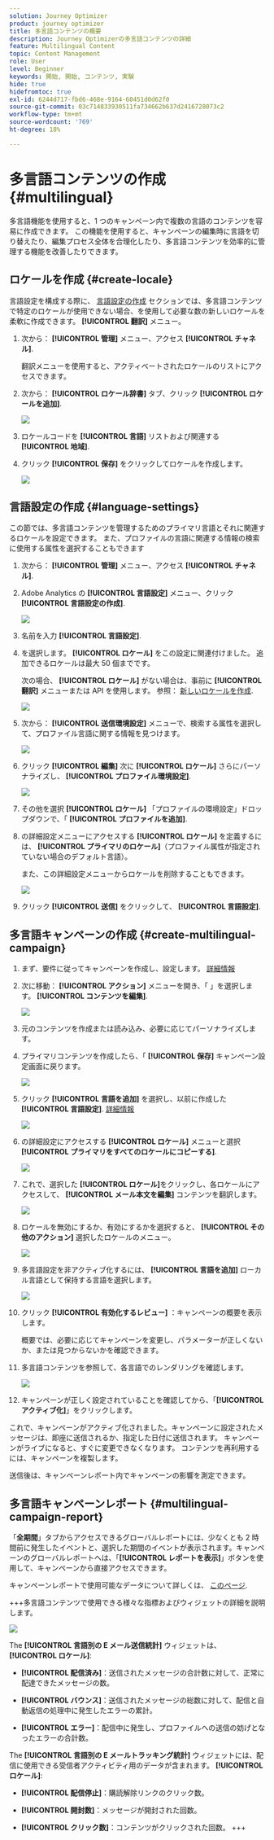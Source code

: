 ```yaml
---
solution: Journey Optimizer
product: journey optimizer
title: 多言語コンテンツの概要
description: Journey Optimizerの多言語コンテンツの詳細
feature: Multilingual Content
topic: Content Management
role: User
level: Beginner
keywords: 開始, 開始, コンテンツ, 実験
hide: true
hidefromtoc: true
exl-id: 6244d717-fbd6-468e-9164-60451d0d62f0
source-git-commit: 03c714833930511fa734662b637d2416728073c2
workflow-type: tm+mt
source-wordcount: '769'
ht-degree: 18%

---
```


# 多言語コンテンツの作成 {#multilingual}

多言語機能を使用すると、1 つのキャンペーン内で複数の言語のコンテンツを容易に作成できます。 この機能を使用すると、キャンペーンの編集時に言語を切り替えたり、編集プロセス全体を合理化したり、多言語コンテンツを効率的に管理する機能を改善したりできます。

## ロケールを作成 {#create-locale}

言語設定を構成する際に、 [言語設定の作成](#language-settings) セクションでは、多言語コンテンツで特定のロケールが使用できない場合、を使用して必要な数の新しいロケールを柔軟に作成できます。 **[!UICONTROL 翻訳]** メニュー。

1. 次から： **[!UICONTROL 管理]** メニュー、アクセス **[!UICONTROL チャネル]**.

   翻訳メニューを使用すると、アクティベートされたロケールのリストにアクセスできます。

1. 次から： **[!UICONTROL ロケール辞書]** タブ、クリック **[!UICONTROL ロケールを追加]**.

   ![](assets/locale_1.png)

1. ロケールコードを **[!UICONTROL 言語]** リストおよび関連する **[!UICONTROL 地域]**.

1. クリック **[!UICONTROL 保存]** をクリックしてロケールを作成します。

   ![](assets/locale_2.png)

## 言語設定の作成 {#language-settings}

この節では、多言語コンテンツを管理するためのプライマリ言語とそれに関連するロケールを設定できます。 また、プロファイルの言語に関連する情報の検索に使用する属性を選択することもできます

1. 次から： **[!UICONTROL 管理]** メニュー、アクセス **[!UICONTROL チャネル]**.

1. Adobe Analytics の **[!UICONTROL 言語設定]** メニュー、クリック **[!UICONTROL 言語設定の作成]**.

   ![](assets/multilingual-settings-1.png)

1. 名前を入力 **[!UICONTROL 言語設定]**.

1. を選択します。 **[!UICONTROL ロケール]** をこの設定に関連付けました。 追加できるロケールは最大 50 個までです。

   次の場合、 **[!UICONTROL ロケール]** がない場合は、事前に **[!UICONTROL 翻訳]** メニューまたは API を使用します。 参照： [新しいロケールを作成](#create-locale).

   ![](assets/multilingual-settings-2.png)

1. 次から： **[!UICONTROL 送信環境設定]** メニューで、検索する属性を選択して、プロファイル言語に関する情報を見つけます。

   ![](assets/multilingual-settings-3.png)

1. クリック **[!UICONTROL 編集]** 次に **[!UICONTROL ロケール]** さらにパーソナライズし、 **[!UICONTROL プロファイル環境設定]**.

   ![](assets/multilingual-settings-4.png)

1. その他を選択 **[!UICONTROL ロケール]** 「プロファイルの環境設定」ドロップダウンで、「 **[!UICONTROL プロファイルを追加]**.

1. の詳細設定メニューにアクセスする **[!UICONTROL ロケール]** を定義するには、 **[!UICONTROL プライマリのロケール]**（プロファイル属性が指定されていない場合のデフォルト言語）。

   また、この詳細設定メニューからロケールを削除することもできます。

   ![](assets/multilingual-settings-5.png)

1. クリック **[!UICONTROL 送信]** をクリックして、 **[!UICONTROL 言語設定]**.

<!--
1. Access the **[!UICONTROL Channel surfaces]** menu and create a new channel surface or select an existing one.

1. In the **[!UICONTROL Header parameters]** section, select the **[!UICONTROL Enable multilingual]** option.

1. Select your **[!UICONTROL Locales dictionary]** and add as many as needed.
-->

## 多言語キャンペーンの作成 {#create-multilingual-campaign}

1. まず、要件に従ってキャンペーンを作成し、設定します。 [詳細情報](../campaigns/create-campaign.md)

1. 次に移動： **[!UICONTROL アクション]** メニューを開き、「 」を選択します。 **[!UICONTROL コンテンツを編集]**.

   ![](assets/multilingual-campaign-1.png)

1. 元のコンテンツを作成または読み込み、必要に応じてパーソナライズします。

1. プライマリコンテンツを作成したら、「 **[!UICONTROL 保存]** キャンペーン設定画面に戻ります。

   ![](assets/multilingual-campaign-2.png)

1. クリック **[!UICONTROL 言語を追加]** を選択し、以前に作成した **[!UICONTROL 言語設定]**. [詳細情報](#create-language-settings)

   ![](assets/multilingual-campaign-3.png)

1. の詳細設定にアクセスする **[!UICONTROL ロケール]** メニューと選択 **[!UICONTROL プライマリをすべてのロケールにコピーする]**.

   ![](assets/multilingual-campaign-4.png)

1. これで、選択した  **[!UICONTROL ロケール]**&#x200B;をクリックし、各ロケールにアクセスして、 **[!UICONTROL メール本文を編集]** コンテンツを翻訳します。

   ![](assets/multilingual-campaign-5.png)

1. ロケールを無効にするか、有効にするかを選択すると、 **[!UICONTROL その他のアクション]** 選択したロケールのメニュー。

   ![](assets/multilingual-campaign-6.png)

1. 多言語設定を非アクティブ化するには、 **[!UICONTROL 言語を追加]** ローカル言語として保持する言語を選択します。

   ![](assets/multilingual-campaign-7.png)

1. クリック **[!UICONTROL 有効化するレビュー]** ：キャンペーンの概要を表示します。

   概要では、必要に応じてキャンペーンを変更し、パラメーターが正しくないか、または見つからないかを確認できます。

1. 多言語コンテンツを参照して、各言語でのレンダリングを確認します。

   ![](assets/multilingual-campaign-8.png)

1. キャンペーンが正しく設定されていることを確認してから、「**[!UICONTROL アクティブ化]**」をクリックします。

これで、キャンペーンがアクティブ化されました。キャンペーンに設定されたメッセージは、即座に送信されるか、指定した日付に送信されます。 キャンペーンがライブになると、すぐに変更できなくなります。 コンテンツを再利用するには、キャンペーンを複製します。

送信後は、キャンペーンレポート内でキャンペーンの影響を測定できます。

## 多言語キャンペーンレポート {#multilingual-campaign-report}

「**全期間**」タブからアクセスできるグローバルレポートには、少なくとも 2 時間前に発生したイベントと、選択した期間のイベントが表示されます。キャンペーンのグローバルレポートへは、「**[!UICONTROL レポートを表示]**」ボタンを使用して、キャンペーンから直接アクセスできます。

キャンペーンレポートで使用可能なデータについて詳しくは、 [このページ](../reports/campaign-global-report.md).

+++多言語コンテンツで使用できる様々な指標およびウィジェットの詳細を説明します。

![](assets/report_multilingual.png)

The **[!UICONTROL 言語別の E メール送信統計]** ウィジェットは、 **[!UICONTROL ロケール]**:

* **[!UICONTROL 配信済み]**：送信されたメッセージの合計数に対して、正常に配達できたメッセージの数。

* **[!UICONTROL バウンス]**：送信されたメッセージの総数に対して、配信と自動返信の処理中に発生したエラーの累計。

* **[!UICONTROL エラー]**：配信中に発生し、プロファイルへの送信の妨げとなったエラーの合計数。

The **[!UICONTROL 言語別の E メールトラッキング統計]** ウィジェットには、配信に使用できる受信者アクティビティ用のデータが含まれます。 **[!UICONTROL ロケール]**:

* **[!UICONTROL 配信停止]**：購読解除リンクのクリック数。

* **[!UICONTROL 開封数]**：メッセージが開封された回数。

* **[!UICONTROL クリック数]**：コンテンツがクリックされた回数。
+++


<!--
# Create a multilingual journey {#create-multilingual-journey}

1. Create your journey with a Delivery and personalize your content as needed.
1. From your delivery action, click Edit content.
1. Click Add languages.

# Translation project/ Create translation project:

1. From the Translation projects menu, click Create project.
1. Type-in a Name and Description.
1. Select the Source locale.
1. Click Add language to access the menu and define the languages for your translation project.
1. Select from the list your Target locale(s) and choose which Translation provider you want to use.
1. Click Add language when you finished linking your Target locale with the correct Translation provider.
1. Click Save.
1. From the Advanced menu of your Translation project, you can choose to Edit, deactive or delete it.
-->
